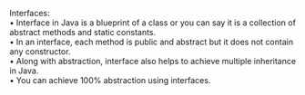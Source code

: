 Interfaces: <br>
•	Interface in Java is a blueprint of a class or you can say it is a collection of abstract methods and static constants. <br>
•	In an interface, each method is public and abstract but it does not contain any constructor. <br>
•	Along with abstraction, interface also helps to achieve multiple inheritance in Java.<br>
•	You can achieve 100% abstraction using interfaces.<br>
